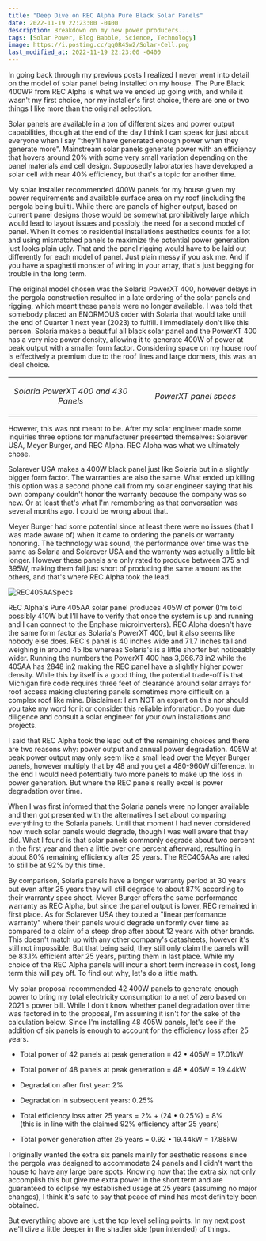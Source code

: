 ```yaml
---
title: "Deep Dive on REC Alpha Pure Black Solar Panels"
date: 2022-11-19 22:23:00 -0400
description: Breakdown on my new power producers...
tags: [Solar Power, Blog Babble, Science, Technology]
image: https://i.postimg.cc/qq0R4Sw2/Solar-Cell.png
last_modified_at: 2022-11-19 22:23:00 -0400
---
```


In going back through my previous posts I realized I never went into detail on the model of solar panel being installed on my house. The Pure Black 400WP from REC Alpha is what we've ended up going with, and while it wasn't my first choice, nor my installer's first choice, there are one or two things I like more than the original selection.

Solar panels are available in a ton of different sizes and power output capabilities, though at the end of the day I think I can speak for just about everyone when I say "they'll have generated enough power when they generate more".  Mainstream solar panels generate power with an efficiency that hovers around 20% with some very small variation depending on the panel materials and cell design.  Supposedly laboratories have developed a solar cell with near 40% efficiency, but that's a topic for another time.

My solar installer recommended 400W panels for my house given my power requirements and available surface area on my roof (including the pergola being built).  While there are panels of higher output, based on current panel designs those would be somewhat prohibitively large which would lead to layout issues and possibly the need for a second model of panel.  When it comes to residential installations aesthetics counts for a lot and using mismatched panels to maximize the potential power generation just looks plain ugly.  That and the panel rigging would have to be laid out differently for each model of panel.  Just plain messy if you ask me.  And if you have a spaghetti monster of wiring in your array, that's just begging for trouble in the long term.

The original model chosen was the Solaria PowerXT 400, however delays in the pergola construction resulted in a late ordering of the solar panels and rigging, which meant these panels were no longer available. I was told that somebody placed an ENORMOUS order with Solaria that would take until the end of Quarter 1 next year (2023) to fulfill. I immediately don't like this person. Solaria makes a beautiful all black solar panel and the PowerXT 400 has a very nice power density, allowing it to generate 400W of power at peak output with a smaller form factor. Considering space on my house roof is effectively a premium due to the roof lines and large dormers, this was an ideal choice.

<table style="table-layout:fixed; width:100%;">
    <tr style = "background:none; border:0">
        <td style = "position:relative; width:50%; text-align:center">
        <p><img style="max-width:100%; max-height:100%; top:0;" src="https://i.postimg.cc/XJw2r1SV/Solaria400PlusSeries.png" alt=""><br>
        <i>Solaria PowerXT 400 and 430 Panels</i></p>
        </td>
        <td style = "position:relative; width:50%; text-align:center">
        <p><img style="max-width:100%; max-height:100%; top:0;" src="https://i.postimg.cc/5ygn3H2T/Solaria400SeriesSpecs.png" alt=""><br>
        <i>PowerXT panel specs</i></p>
        </td>
    </tr>
</table>

However, this was not meant to be. After my solar engineer made some inquiries three options for manufacturer presented themselves: Solarever USA, Meyer Burger, and REC Alpha. REC Alpha was what we ultimately chose.

Solarever USA makes a 400W black panel just like Solaria but in a slightly bigger form factor.  The warranties are also the same.  What ended up killing this option was a second phone call from my solar engineer saying that his own company couldn't honor the warranty because the company was so new.  Or at least that's what I'm remembering as that conversation was several months ago.  I could be wrong about that.

Meyer Burger had some potential since at least there were no issues (that I was made aware of) when it came to ordering the panels or warranty honoring. The technology was sound, the performance over time was the same as Solaria and Solarever USA and the warranty was actually a little bit longer. However these panels are only rated to produce between 375 and 395W, making them fall just short of producing the same amount as the others, and that's where REC Alpha took the lead.

![REC405AASpecs](https://i.postimg.cc/VN0Z8LK0/REC405AA.png)

REC Alpha's Pure 405AA solar panel produces 405W of power (I'm told possibly 410W but I'll have to verify that once the system is up and running and I can connect to the Enphase microinverters). REC Alpha doesn't have the same form factor as Solaria's PowerXT 400, but it also seems like nobody else does. REC's panel is 40 inches wide and 71.7 inches tall and weighing in around 45 lbs whereas Solaria's is a little shorter but noticeably wider. Running the numbers the PowerXT 400 has 3,066.78 in2 while the 405AA has 2848 in2 making the REC panel have a slightly higher power density. While this by itself is a good thing, the potential trade-off is that Michigan fire code requires three feet of clearance around solar arrays for roof access making clustering panels sometimes more difficult on a complex roof like mine. Disclaimer: I am NOT an expert on this nor should you take my word for it or consider this reliable information. Do your due diligence and consult a solar engineer for your own installations and projects.

I said that REC Alpha took the lead out of the remaining choices and there are two reasons why: power output and annual power degradation.  405W at peak power output may only seem like a small lead over the Meyer Burger panels, however multiply that by 48 and you get a 480-960W difference.  In the end I would need potentially two more panels to make up the loss in power generation.  But where the REC panels really excel is power degradation over time.

When I was first informed that the Solaria panels were no longer available and then got presented with the alternatives I set about comparing everything to the Solaria panels.  Until that moment I had never considered how much solar panels would degrade, though I was well aware that they did.  What I found is that solar panels commonly degrade about two percent in the first year and then a little over one percent afterward, resulting in about 80% remaining efficiency after 25 years.  The REC405AAs are rated to still be at 92% by this time.

By comparison, Solaria panels have a longer warranty period at 30 years but even after 25 years they will still degrade to about 87% according to their warranty spec sheet.  Meyer Burger offers the same performance warranty as REC Alpha, but since the panel output is lower, REC remained in first place.  As for Solarever USA they touted a "linear performance warranty" where their panels would degrade uniformly over time as compared to a claim of a steep drop after about 12 years with other brands.  This doesn't match up with any other company's datasheets, however it's still not impossible.  But that being said, they still only claim the panels will be 83.1% efficient after 25 years, putting them in last place.  While my choice of the REC Alpha panels will incur a short term increase in cost, long term this will pay off.  To find out why, let's do a little math.

My solar proposal recommended 42 400W panels to generate enough power to bring my total electricity consumption to a net of zero based on 2021's power bill. While I don't know whether panel degradation over time was factored in to the proposal, I'm assuming it isn't for the sake of the calculation below. Since I'm installing 48 405W panels, let's see if the addition of six panels is enough to account for the efficiency loss after 25 years.

- Total power of 42 panels at peak generation = 42 • 405W = 17.01kW
- Total power of 48 panels at peak generation = 48 • 405W = 19.44kW

- Degradation after first year: 2%
- Degradation in subsequent years: 0.25%

- Total efficiency loss after 25 years = 2% + (24 • 0.25%) = 8%<br>(this is in line with the claimed 92% efficiency after 25 years)
- Total power generation after 25 years = 0.92 • 19.44kW = 17.88kW

I originally wanted the extra six panels mainly for aesthetic reasons since the pergola was designed to accommodate 24 panels and I didn't want the house to have any large bare spots. Knowing now that the extra six not only accomplish this but give me extra power in the short term and are guaranteed to eclipse my established usage at 25 years (assuming no major changes), I think it's safe to say that peace of mind has most definitely been obtained.

But everything above are just the top level selling points. In my next post we'll dive a little deeper in the shadier side (pun intended) of things.